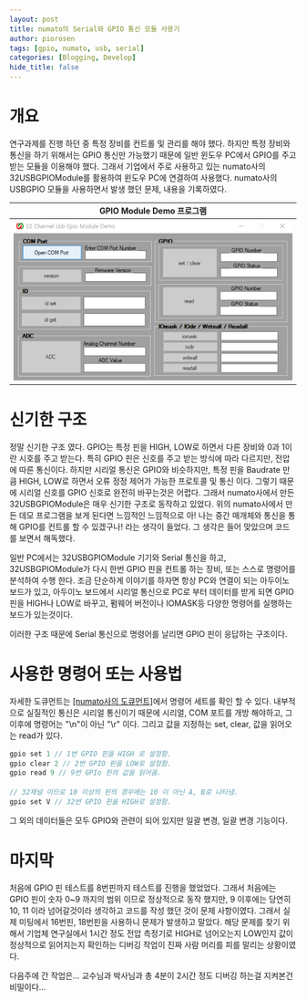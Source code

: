 ```yaml
---
layout: post
title: numato의 Serial와 GPIO 통신 모듈 사용기
author: piorosen
tags: [gpio, numato, usb, serial]
categories: [Blogging, Develop]
hide_title: false
---
```


# 개요
연구과제를 진행 하던 중 특정 장비를 컨트롤 및 관리를 해야 했다. 하지만 특정 장비와 통신을 하기 위해서는 GPIO 통신만 가능했기 때문에 일반 윈도우 PC에서 GPIO를 주고 받는 모듈을 이용해야 했다. 
그래서 기업에서 주로 사용하고 있는 numato사의 32USBGPIOModule를 활용하여 윈도우 PC에 연결하여 사용했다. numato사의 USBGPIO 모듈을 사용하면서 발생 했던 문제, 내용을 기록하였다.

|GPIO Module Demo 프로그램|
|:---:|
|![GPIO 이미지](/assets/img/post/2022-05-13-gpio-demo.png)|

# 신기한 구조

정말 신기한 구조 였다. GPIO는 특정 핀을 HIGH, LOW로 하면서 다른 장비와 0과 1이란 시호를 주고 받는다. 특히 GPIO 핀은 신호를 주고 받는 방식에 따라 다르지만, 전압에 따른 통신이다. 하지만 시리얼 통신은 GPIO와 비슷하지만, 특정 핀을 Baudrate 만큼 HIGH, LOW로 하면서 오류 정정 제어가 가능한 프로토콜 및 통신 이다. 그렇기 때문에 시리얼 신호를 GPIO 신호로 완전히 바꾸는것은 어렵다. 그래서 numato사에서 만든 32USBGPIOModule은 매우 신기한 구조로 동작하고 있었다. 위의 numato사에서 만든 데모 프로그램을 보게 된다면 느낌적인 느낌적으로 아! 나는 중간 매개체와 통신을 통해 GPIO를 컨트롤 할 수 있겠구나! 라는 생각이 들었다. 그 생각은 들어 맞았으며 코드를 보면서 해독했다.

일반 PC에서는 32USBGPIOModule 기기와 Serial 통신을 하고, 32USBGPIOModule가 다시 한번 GPIO 핀을 컨트롤 하는 장비, 또는 스스로 명령어를 분석하여 수행 한다. 조금 단순하게 이야기를 하자면 항상 PC와 연결이 되는 아두이노 보드가 있고, 아두이노 보드에서 시리얼 통신으로 PC로 부터 데이터를 받게 되면 GPIO 핀을 HIGH나 LOW로 바꾸고, 펌웨어 버전이나 IOMASK등 다양한 명령어를 실행하는 보드가 있는것이다.

이러한 구조 때문에 Serial 통신으로 명령어를 날리면 GPIO 핀이 응답하는 구조이다.

# 사용한 명령어 또는 사용법

자세한 도큐먼트는 [[numato사의 도큐먼트]](https://numato.com/docs/32-channel-usb-gpio-module-with-analog-inputs/#the-commands-set-2)에서 명령어 세트를 확인 할 수 있다.
내부적으로 실질적인 통신은 시리얼 통신이기 때문에 시리얼, COM 포트를 개방 해야하고, 그 이후에 명령어는 "\n"이 아닌 "\r" 이다. 그리고 값을 지정하는 set, clear, 값을 읽어오는 read가 있다.

```cpp
gpio set 1 // 1번 GPIO 핀을 HIGH 로 설정함.
gpio clear 2 // 2번 GPIO 핀을 LOW로 설정함.
gpio read 9 // 9번 GPIo 핀의 값을 읽어옴.

// 32채널 이므로 10 이상의 핀의 경우에는 10 이 아닌 A, B로 나타냄.
gpio set V // 32번 GPIO 핀을 HIGH로 설정함.
```

그 외의 데이터들은 모두 GPIO와 관련이 되어 있지만 일괄 변경, 일괄 변경 기능이다. 

# 마지막

처음에 GPIO 핀 테스트를 8번핀까지 테스트를 진행을 했었었다. 그래서 처음에는 GPIO 핀이 숫자 0~9 까지의 범위 이므로 정상적으로 동작 했지만, 9 이후에는 당연히 10, 11 이라 넘어갈것이라 생각하고 코드를 작성 했던 것이 문제 사항이였다. 그래서 실제 미팅에서 16번핀, 18번핀을 사용하니 문제가 발생하고 말았다. 해당 문제를 찾기 위해서 기업체 연구실에서 1시간 정도 전압 측정기로 HIGH로 넘어오는지 LOW인지 값이 정상적으로 읽어지는지 확인하는 디버깅 작업이 진짜 사람 머리를 피를 말리는 상황이였다.

다음주에 간 작업은... 교수님과 박사님과 총 4분이 2시간 정도 디버깅 하는걸 지켜본건 비밀이다...
